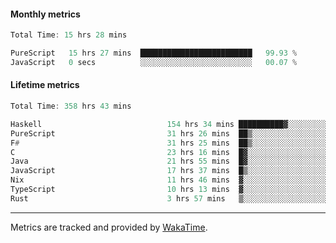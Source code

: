 #### Monthly metrics
<!--START_SECTION:wakamonthly-->

```asm
Total Time: 15 hrs 28 mins

PureScript   15 hrs 27 mins  █████████████████████████   99.93 %
JavaScript   0 secs          ░░░░░░░░░░░░░░░░░░░░░░░░░   00.07 %
```

<!--END_SECTION:wakamonthly-->
#### Lifetime metrics
<!--START_SECTION:wakalifetime-->

```asm
Total Time: 358 hrs 43 mins

Haskell                            154 hrs 34 mins ██████████▓░░░░░░░░░░░░░░   42.95 %
PureScript                         31 hrs 26 mins  ██▒░░░░░░░░░░░░░░░░░░░░░░   08.73 %
F#                                 31 hrs 25 mins  ██▒░░░░░░░░░░░░░░░░░░░░░░   08.73 %
C                                  23 hrs 16 mins  █▓░░░░░░░░░░░░░░░░░░░░░░░   06.47 %
Java                               21 hrs 55 mins  █▓░░░░░░░░░░░░░░░░░░░░░░░   06.09 %
JavaScript                         17 hrs 37 mins  █▒░░░░░░░░░░░░░░░░░░░░░░░   04.90 %
Nix                                11 hrs 46 mins  ▓░░░░░░░░░░░░░░░░░░░░░░░░   03.27 %
TypeScript                         10 hrs 13 mins  ▓░░░░░░░░░░░░░░░░░░░░░░░░   02.84 %
Rust                               3 hrs 57 mins   ▒░░░░░░░░░░░░░░░░░░░░░░░░   01.10 %
```

<!--END_SECTION:wakalifetime-->

---

Metrics are tracked and provided by [WakaTime](https://github.com/athul/waka-readme).

